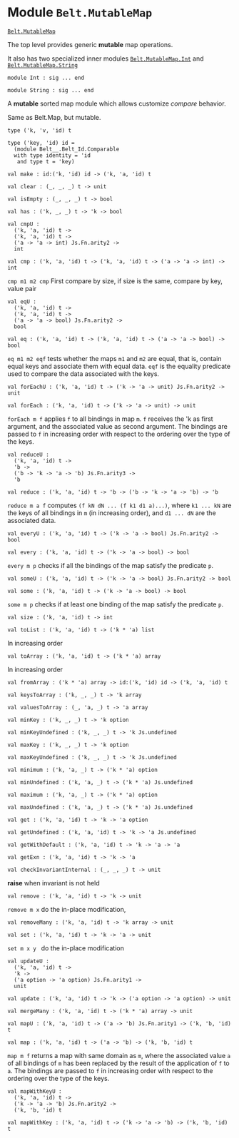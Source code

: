 
# Module `Belt.MutableMap`

[`Belt.MutableMap`](#)

The top level provides generic **mutable** map operations.

It also has two specialized inner modules [`Belt.MutableMap.Int`](./Belt-MutableMap-Int.md) and [`Belt.MutableMap.String`](./Belt-MutableMap-String.md)

```
module Int : sig ... end
```
```
module String : sig ... end
```
A **mutable** sorted map module which allows customize *compare* behavior.

Same as Belt.Map, but mutable.

```
type ('k, 'v, 'id) t
```
```
type ('key, 'id) id =
  (module Belt__.Belt_Id.Comparable
  with type identity = 'id
   and type t = 'key)
```
```
val make : id:('k, 'id) id -> ('k, 'a, 'id) t
```
```
val clear : (_, _, _) t -> unit
```
```
val isEmpty : (_, _, _) t -> bool
```
```
val has : ('k, _, _) t -> 'k -> bool
```
```
val cmpU : 
  ('k, 'a, 'id) t ->
  ('k, 'a, 'id) t ->
  ('a -> 'a -> int) Js.Fn.arity2 ->
  int
```
```
val cmp : ('k, 'a, 'id) t -> ('k, 'a, 'id) t -> ('a -> 'a -> int) -> int
```
`cmp m1 m2 cmp` First compare by size, if size is the same, compare by key, value pair

```
val eqU : 
  ('k, 'a, 'id) t ->
  ('k, 'a, 'id) t ->
  ('a -> 'a -> bool) Js.Fn.arity2 ->
  bool
```
```
val eq : ('k, 'a, 'id) t -> ('k, 'a, 'id) t -> ('a -> 'a -> bool) -> bool
```
`eq m1 m2 eqf` tests whether the maps `m1` and `m2` are equal, that is, contain equal keys and associate them with equal data. `eqf` is the equality predicate used to compare the data associated with the keys.

```
val forEachU : ('k, 'a, 'id) t -> ('k -> 'a -> unit) Js.Fn.arity2 -> unit
```
```
val forEach : ('k, 'a, 'id) t -> ('k -> 'a -> unit) -> unit
```
`forEach m f` applies `f` to all bindings in map `m`. `f` receives the 'k as first argument, and the associated value as second argument. The bindings are passed to `f` in increasing order with respect to the ordering over the type of the keys.

```
val reduceU : 
  ('k, 'a, 'id) t ->
  'b ->
  ('b -> 'k -> 'a -> 'b) Js.Fn.arity3 ->
  'b
```
```
val reduce : ('k, 'a, 'id) t -> 'b -> ('b -> 'k -> 'a -> 'b) -> 'b
```
`reduce m a f` computes `(f kN dN ... (f k1 d1 a)...)`, where `k1 ... kN` are the keys of all bindings in `m` (in increasing order), and `d1 ... dN` are the associated data.

```
val everyU : ('k, 'a, 'id) t -> ('k -> 'a -> bool) Js.Fn.arity2 -> bool
```
```
val every : ('k, 'a, 'id) t -> ('k -> 'a -> bool) -> bool
```
`every m p` checks if all the bindings of the map satisfy the predicate `p`.

```
val someU : ('k, 'a, 'id) t -> ('k -> 'a -> bool) Js.Fn.arity2 -> bool
```
```
val some : ('k, 'a, 'id) t -> ('k -> 'a -> bool) -> bool
```
`some m p` checks if at least one binding of the map satisfy the predicate `p`.

```
val size : ('k, 'a, 'id) t -> int
```
```
val toList : ('k, 'a, 'id) t -> ('k * 'a) list
```
In increasing order

```
val toArray : ('k, 'a, 'id) t -> ('k * 'a) array
```
In increasing order

```
val fromArray : ('k * 'a) array -> id:('k, 'id) id -> ('k, 'a, 'id) t
```
```
val keysToArray : ('k, _, _) t -> 'k array
```
```
val valuesToArray : (_, 'a, _) t -> 'a array
```
```
val minKey : ('k, _, _) t -> 'k option
```
```
val minKeyUndefined : ('k, _, _) t -> 'k Js.undefined
```
```
val maxKey : ('k, _, _) t -> 'k option
```
```
val maxKeyUndefined : ('k, _, _) t -> 'k Js.undefined
```
```
val minimum : ('k, 'a, _) t -> ('k * 'a) option
```
```
val minUndefined : ('k, 'a, _) t -> ('k * 'a) Js.undefined
```
```
val maximum : ('k, 'a, _) t -> ('k * 'a) option
```
```
val maxUndefined : ('k, 'a, _) t -> ('k * 'a) Js.undefined
```
```
val get : ('k, 'a, 'id) t -> 'k -> 'a option
```
```
val getUndefined : ('k, 'a, 'id) t -> 'k -> 'a Js.undefined
```
```
val getWithDefault : ('k, 'a, 'id) t -> 'k -> 'a -> 'a
```
```
val getExn : ('k, 'a, 'id) t -> 'k -> 'a
```
```
val checkInvariantInternal : (_, _, _) t -> unit
```
**raise** when invariant is not held

```
val remove : ('k, 'a, 'id) t -> 'k -> unit
```
`remove m x` do the in-place modification,

```
val removeMany : ('k, 'a, 'id) t -> 'k array -> unit
```
```
val set : ('k, 'a, 'id) t -> 'k -> 'a -> unit
```
`set m x y ` do the in-place modification

```
val updateU : 
  ('k, 'a, 'id) t ->
  'k ->
  ('a option -> 'a option) Js.Fn.arity1 ->
  unit
```
```
val update : ('k, 'a, 'id) t -> 'k -> ('a option -> 'a option) -> unit
```
```
val mergeMany : ('k, 'a, 'id) t -> ('k * 'a) array -> unit
```
```
val mapU : ('k, 'a, 'id) t -> ('a -> 'b) Js.Fn.arity1 -> ('k, 'b, 'id) t
```
```
val map : ('k, 'a, 'id) t -> ('a -> 'b) -> ('k, 'b, 'id) t
```
`map m f` returns a map with same domain as `m`, where the associated value `a` of all bindings of `m` has been replaced by the result of the application of `f` to `a`. The bindings are passed to `f` in increasing order with respect to the ordering over the type of the keys.

```
val mapWithKeyU : 
  ('k, 'a, 'id) t ->
  ('k -> 'a -> 'b) Js.Fn.arity2 ->
  ('k, 'b, 'id) t
```
```
val mapWithKey : ('k, 'a, 'id) t -> ('k -> 'a -> 'b) -> ('k, 'b, 'id) t
```